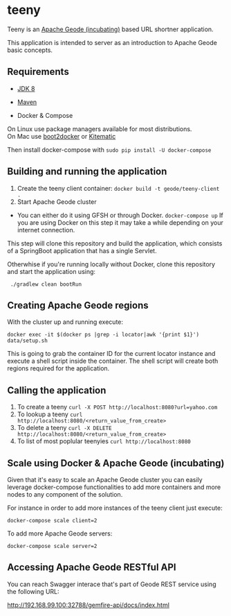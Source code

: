 # teeny
Teeny is an [Apache Geode (incubating)](geode.incubator.apache.org) based URL shortner application.

This application is intended to server as an introduction to Apache Geode basic concepts.

## Requirements

* [JDK 8](http://www.oracle.com/technetwork/java/javase/downloads/jdk8-downloads-2133151.html)

* [Maven](https://maven.apache.org/download.cgi)

* Docker & Compose

On Linux use package managers available for most distributions.  
On Mac use [boot2docker](boot2docker.io) or [Kitematic](https://kitematic.com/)

Then install docker-compose with ```sudo pip install -U docker-compose```

##  Building and running the application

1. Create the teeny client container:
  ```docker build -t geode/teeny-client .```
2. Start Apache Geode cluster 
  * You can either do it using GFSH or through Docker. 
  ``` docker-compose up ```
  If you are using Docker on this step it may take a while depending on your internet connection.

This step will clone this repository and build the application, which consists 
of a SpringBoot application that has a single Servlet. 

Otherwhise if you're running locally without Docker, clone this repository and start the application using:

``` ./gradlew clean bootRun```

##  Creating Apache Geode regions

With the cluster up and running execute:

```docker exec -it $(docker ps |grep -i locator|awk '{print $1}') data/setup.sh```

This is going to grab the container ID for the current locator instance and execute a shell script inside the container. The shell script will create both regions required for the application.


## Calling the application
1. To create a teeny
``` curl -X POST http://localhost:8080?url=yahoo.com ```
1. To lookup a teeny 
``` curl http://localhost:8080/<return_value_from_create> ```
1. To delete a teeny
``` curl -X DELETE http://localhost:8080/<return_value_from_create> ```
1. To list of most poplular teenyies 
``` curl http://localhost:8080 ```

## Scale using Docker & Apache Geode (incubating)

Given that it's easy to scale an Apache Geode cluster you can easily leverage docker-compose functionalities to add more containers and more nodes to any component of the solution.

For instance in order to add more instances of the teeny client just execute:

```docker-compose scale client=2 ```

To add more Apache Geode servers:

```docker-compose scale server=2 ```

## Accessing Apache Geode RESTful API

You can reach Swagger interace that's part of Geode REST service using the following URL:

http://192.168.99.100:32788/gemfire-api/docs/index.html


